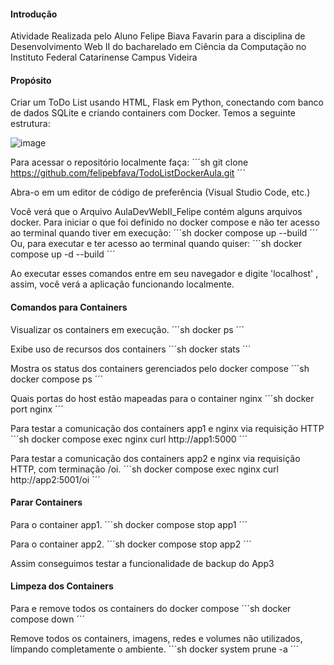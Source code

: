 #### Introdução

Atividade Realizada pelo Aluno Felipe Biava Favarin para a disciplina de Desenvolvimento Web II do bacharelado em Ciência da Computação no Instituto Federal Catarinense Campus Videira

#### Propósito

Criar um ToDo List usando HTML, Flask em Python, conectando com banco de dados SQLite e criando containers com Docker.
Temos a seguinte estrutura:

![image](https://github.com/user-attachments/assets/0b6d1ba5-b5a4-48d9-be42-6b780cc33c07)


Para acessar o repositório localmente faça:
´´´sh
git clone https://github.com/felipebfava/TodoListDockerAula.git
´´´

Abra-o em um editor de código de preferência (Visual Studio Code, etc.)

Você verá que o Arquivo AulaDevWebII_Felipe contém alguns arquivos docker.
Para iniciar o que foi definido no docker compose e não ter acesso ao terminal quando tiver em execução:
´´´sh
docker compose up --build
´´´
Ou, para executar e ter acesso ao terminal quando quiser:
´´´sh
docker compose up -d --build
´´´

Ao executar esses comandos entre em seu navegador e digite 'localhost' , assim, você verá a aplicação funcionando localmente.

#### Comandos para Containers

Visualizar os containers em execução.
´´´sh
docker ps
´´´

Exibe uso de recursos dos containers
´´´sh
docker stats
´´´

Mostra os status dos containers gerenciados pelo docker compose
´´´sh
docker compose ps
´´´

Quais portas do host estão mapeadas para o container nginx
´´´sh
docker port nginx
´´´

Para testar a comunicação dos containers app1 e nginx via requisição HTTP
´´´sh
docker compose exec nginx curl http://app1:5000
´´´

Para testar a comunicação dos containers app2 e nginx via requisição HTTP, com terminação /oi.
´´´sh
docker compose exec nginx curl http://app2:5001/oi
´´´

#### Parar Containers

Para o container app1.
´´´sh
docker compose stop app1
´´´

Para o container app2.
´´´sh
docker compose stop app2
´´´

Assim conseguimos testar a funcionalidade de backup do App3

#### Limpeza dos Containers

Para e remove todos os containers do docker compose
´´´sh
docker compose down
´´´

Remove todos os containers, imagens, redes e volumes não utilizados, limpando completamente o ambiente.
´´´sh
docker system prune -a
´´´
